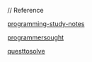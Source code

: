 // Reference

[programming-study-notes](http://programming-study-notes.blogspot.com/2014/03/uva-200-rare-order.html)

[programmersought](https://www.programmersought.com/)

[questtosolve](http://www.questtosolve.com/browse.php)

